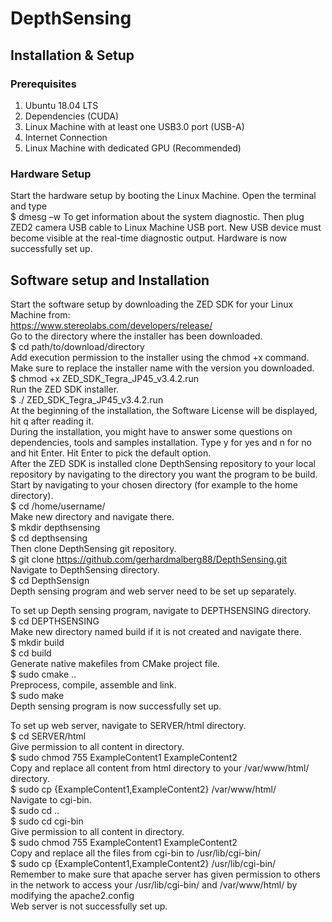 # DepthSensing

## Installation & Setup
### Prerequisites
1.	Ubuntu 18.04 LTS
2.	Dependencies (CUDA)
3.	Linux Machine with at least one USB3.0 port (USB-A)
4.	Internet Connection
5.	Linux Machine with dedicated GPU (Recommended)
###	Hardware Setup
Start the hardware setup by booting the Linux Machine. Open the terminal and type  
$ dmesg –w
To get information about the system diagnostic. Then plug ZED2 camera USB cable to Linux Machine USB port. New USB device must become visible at the real-time diagnostic output. Hardware is now successfully set up. 
## Software setup and Installation
Start the software setup by downloading the ZED SDK for your Linux Machine from:  
https://www.stereolabs.com/developers/release/  
Go to the directory where the installer has been downloaded.  
$ cd path/to/download/directory  
Add execution permission to the installer using the chmod +x command. Make sure to replace the installer name with the version you downloaded.  
$ chmod +x ZED_SDK_Tegra_JP45_v3.4.2.run   
Run the ZED SDK installer.    
$ ./ ZED_SDK_Tegra_JP45_v3.4.2.run  
At the beginning of the installation, the Software License will be displayed, hit q after reading it.  
During the installation, you might have to answer some questions on dependencies, tools and samples installation. Type y for yes and n for no and hit Enter. Hit Enter to pick the default option.  
After the ZED SDK is installed clone DepthSensing repository to your local repository by navigating to the directory you want the program to be build. Start by navigating to your chosen directory (for example to the home directory).  
$ cd /home/username/  
Make new directory and navigate there.  
$ mkdir depthsensing  
$ cd depthsensing  
 Then clone DepthSensing git repository.  
$ git clone https://github.com/gerhardmalberg88/DepthSensing.git  
Navigate to DepthSensing directory.  
$ cd DepthSensign  
Depth sensing program and web server need to be set up separately.   
  
To set up Depth sensing program, navigate to DEPTHSENSING directory.  
$ cd DEPTHSENSING  
Make new directory named build if it is not created and navigate there.  
$ mkdir build  
$ cd build  
Generate native makefiles from CMake project file.  
$ sudo cmake ..  
Preprocess, compile, assemble and link.  
$ sudo make  
Depth sensing program is now successfully set up.   
   
To set up web server, navigate to SERVER/html directory.  
$ cd SERVER/html  
Give permission to all content in directory.  
$ sudo chmod 755 ExampleContent1 ExampleContent2  
Copy and replace all content from html directory to your /var/www/html/ directory.  
$ sudo cp {ExampleContent1,ExampleContent2} /var/www/html/  
Navigate to cgi-bin.  
$ sudo cd ..  
$ sudo cd cgi-bin  
Give permission to all content in directory.  
$ sudo chmod 755 ExampleContent1 ExampleContent2  
Copy and replace all the files from cgi-bin to /usr/lib/cgi-bin/  
$ sudo cp {ExampleContent1,ExampleContent2} /usr/lib/cgi-bin/  
Remember to make sure that apache server has given permission to others in the network to access your /usr/lib/cgi-bin/ and /var/www/html/ by modifying the apache2.config  
Web server is not successfully set up.  
